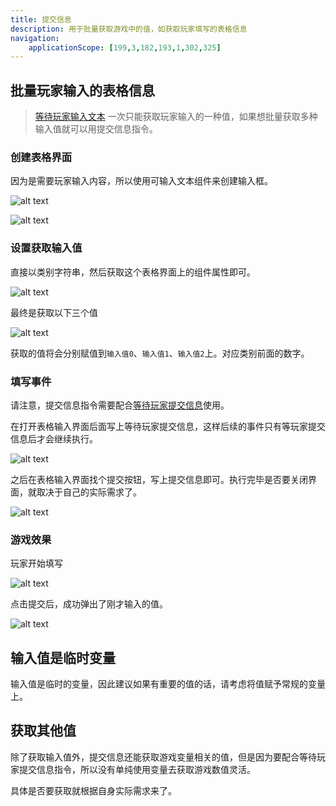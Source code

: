 ```yaml
---
title: 提交信息
description: 用于批量获取游戏中的值，如获取玩家填写的表格信息
navigation:
    applicationScope: [199,3,182,193,1,302,325]
---
```


## 批量玩家输入的表格信息

> [等待玩家输入文本](/zh_hans/commands/news/waitplayerentertext) 一次只能获取玩家输入的一种值，如果想批量获取多种输入值就可以用提交信息指令。

### 创建表格界面

因为是需要玩家输入内容，所以使用可输入文本组件来创建输入框。

![alt text](https://cdn.gcw.wiki/gcw/image/zh_hans/commands/news/submitinformation/image.png)

![alt text](https://cdn.gcw.wiki/gcw/image/zh_hans/commands/news/submitinformation/image-1.png)

### 设置获取输入值

直接以类别字符串，然后获取这个表格界面上的组件属性即可。

![alt text](https://cdn.gcw.wiki/gcw/image/zh_hans/commands/news/submitinformation/image-2.png)

最终是获取以下三个值

![alt text](https://cdn.gcw.wiki/gcw/image/zh_hans/commands/news/submitinformation/image-3.png)

获取的值将会分别赋值到`输入值0`、`输入值1`、`输入值2`上。对应类别前面的数字。

### 填写事件

请注意，提交信息指令需要配合[等待玩家提交信息](/zh_hans/commands/news/waitingplayerinput)使用。

在打开表格输入界面后面写上等待玩家提交信息，这样后续的事件只有等玩家提交信息后才会继续执行。

![alt text](https://cdn.gcw.wiki/gcw/image/zh_hans/commands/news/submitinformation/image-4.png)

之后在表格输入界面找个提交按钮，写上提交信息即可。执行完毕是否要关闭界面，就取决于自己的实际需求了。

![alt text](https://cdn.gcw.wiki/gcw/image/zh_hans/commands/news/submitinformation/image-5.png)

### 游戏效果

玩家开始填写

![alt text](https://cdn.gcw.wiki/gcw/image/zh_hans/commands/news/submitinformation/image-6.png)

点击提交后，成功弹出了刚才输入的值。

![alt text](https://cdn.gcw.wiki/gcw/image/zh_hans/commands/news/submitinformation/image-7.png)

## 输入值是临时变量

输入值是临时的变量，因此建议如果有重要的值的话，请考虑将值赋予常规的变量上。

## 获取其他值

除了获取输入值外，提交信息还能获取游戏变量相关的值，但是因为要配合等待玩家提交信息指令，所以没有单纯使用变量去获取游戏数值灵活。

具体是否要获取就根据自身实际需求来了。
